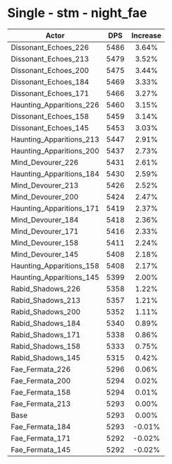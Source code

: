 # Single - stm - night_fae
| Actor | DPS | Increase |
|---|:---:|:---:|
|Dissonant_Echoes_226|5486|3.64%|
|Dissonant_Echoes_213|5479|3.52%|
|Dissonant_Echoes_200|5475|3.44%|
|Dissonant_Echoes_184|5469|3.33%|
|Dissonant_Echoes_171|5466|3.27%|
|Haunting_Apparitions_226|5460|3.15%|
|Dissonant_Echoes_158|5459|3.14%|
|Dissonant_Echoes_145|5453|3.03%|
|Haunting_Apparitions_213|5447|2.91%|
|Haunting_Apparitions_200|5437|2.73%|
|Mind_Devourer_226|5431|2.61%|
|Haunting_Apparitions_184|5430|2.59%|
|Mind_Devourer_213|5426|2.52%|
|Mind_Devourer_200|5424|2.47%|
|Haunting_Apparitions_171|5419|2.37%|
|Mind_Devourer_184|5418|2.36%|
|Mind_Devourer_171|5416|2.33%|
|Mind_Devourer_158|5411|2.24%|
|Mind_Devourer_145|5408|2.18%|
|Haunting_Apparitions_158|5408|2.17%|
|Haunting_Apparitions_145|5399|2.00%|
|Rabid_Shadows_226|5358|1.22%|
|Rabid_Shadows_213|5357|1.21%|
|Rabid_Shadows_200|5352|1.11%|
|Rabid_Shadows_184|5340|0.89%|
|Rabid_Shadows_171|5338|0.86%|
|Rabid_Shadows_158|5333|0.75%|
|Rabid_Shadows_145|5315|0.42%|
|Fae_Fermata_226|5296|0.06%|
|Fae_Fermata_200|5294|0.02%|
|Fae_Fermata_158|5294|0.01%|
|Fae_Fermata_213|5293|0.00%|
|Base|5293|0.00%|
|Fae_Fermata_184|5293|-0.01%|
|Fae_Fermata_171|5292|-0.02%|
|Fae_Fermata_145|5292|-0.02%|
